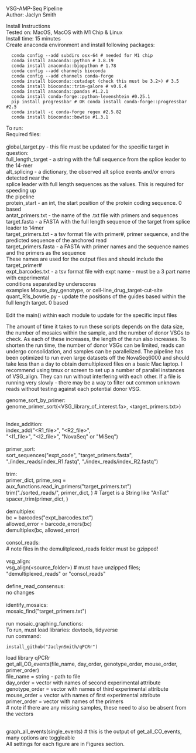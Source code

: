 VSG-AMP-Seq Pipeline\
Author: Jaclyn Smith

Install Instructions\
Tested on: MacOS, MacOS with M1 Chip & Linux\
Install time: 15 minutes\
Create anaconda environment and install following packages:

```
  conda config --add subdirs osx-64 # needed for M1 chip
  conda install anaconda::python # 3.8.19
  conda install anaconda::biopython # 1.78
  conda config --add channels bioconda
  conda config --add channels conda-forge
  conda install bioconda::cutadapt (check this must be 3.2>) # 3.5
  conda install bioconda::trim-galore # v0.6.4
  conda install anaconda::pandas #1.2.1
  conda install conda-forge::python-levenshtein #0.25.1
  pip install progressbar # OR conda install conda-forge::progressbar #2.5
  conda install -c conda-forge regex #2.5.82
  conda install bioconda::bowtie #1.3.1
```

To run:\
  Required files:\
  \
    global_target.py - this file must be updated for the specific target in question:\
      full_length_target - a string with the full sequence from the splice leader to the 14-mer\
      alt_splicing - a dictionary, the observed alt splice events and/or errors detected near the\
          splice leader with full length sequences as the values. This is required for speeding up\
          the pipeline\
      protein_start - an int, the start position of the protein coding sequence. 0 based\
      antat_primers.txt - the name of the .txt file with primers and sequences\
    target.fasta - a FASTA with the full length sequence of the target from splice leader to 14mer\
    target_primers.txt - a tsv format file with primer#, primer sequence, and the predicted sequence of the anchored read\
    target_primers.fasta - a FASTA with primer names and the sequence names and the primers as the sequence\
              These names are used for the output files and should include the target_primer#\
    expt_barcodes.txt - a tsv format file with expt name - must be a 3 part name with experimental\
              conditions separated by underscores\
              examples Mouse_day_genotype, or cell-line_drug_target-cut-site\
    quant_R1s_bowtie.py - update the positions of the guides based within the full length target. 0 based\
  \
  Edit the main() within each module to update for the specific input files

  The amount of time it takes to run these scripts depends on the data size, the number of mosaics within the sample, and the number of donor VSGs to check. As each of these increases, the length of the run also increases. To shorten the run time, the number of donor VSGs can be limited, reads can undergo consolidation, and samples can be parallelized. The pipeline has been optimized to run even large datasets off the NovaSeq6000 and should take less than a day to obtain demultiplexed files on a basic Mac laptop.
  I recommend using tmux or screen to set up a number of parallel instances of VSG_align. They can run without interfering with each other. If a file is running very slowly - there may be a way to filter out common unknown reads without testing against each potential donor VSG.

  genome_sort_by_primer:\
    genome_primer_sort(<VSG_library_of_interest.fa>, <target_primers.txt>)
  
\
  Index_addition:\
    index_add("<R1_file>", "<R2_file>",\
              "<I1_file>", "<I2_file>", "NovaSeq" or "MiSeq")\
\
  primer_sort:\
    sort_sequences("expt_code", "target_primers.fasta", "./index_reads/index_R1.fastq", "./index_reads/index_R2.fastq")\
\
  trim:\
    primer_dict, prime_seq = aux_functions.read_in_primers("target_primers.txt")\
    trim("./sorted_reads/", primer_dict, <Target>) # Target is a String like "AnTat"\
    spacer_trim(primer_dict, <Target>)\
\
  demultiplex:\
    bc = barcodes("expt_barcodes.txt")\
    allowed_error = barcode_errors(bc)\
    demultiplex(bc, allowed_error)\
\
  consol_reads:\
    # note files in the demulitplexed_reads folder must be gzipped!\
\
  vsg_align:\
    vsg_align(<source_folder>) # must have unzipped files; "demultiplexed_reads" or "consol_reads"\
\
  define_read_consensus:\
    no changes\
\
  identify_mosaics:\
    mosaic_find("target_primers.txt")\
\
  run mosaic_graphing_functions:\
  To run, must load libraries: devtools, tidyverse\
  run command:
  ```
install_github("JaclynSmith/qPCRr")
```
load library qPCRr 
  \
    get_all_CO_events(file_name, day_order, genotype_order, mouse_order, primer_order)\
      file_name = string - path to file\
      day_order = vector with names of second experimental attribute\
      genotype_order = vector with names of third experimental attribute\
      mouse_order = vector with names of first experimental attribute\
      primer_order = vector with names of the primers\
      # note if there are any missing samples, these need to also be absent from the vectors

  \
    graph_all_events(single_events) # this is the output of get_all_CO_events, many options are toggleable\
    All settings for each figure are in Figures section.

